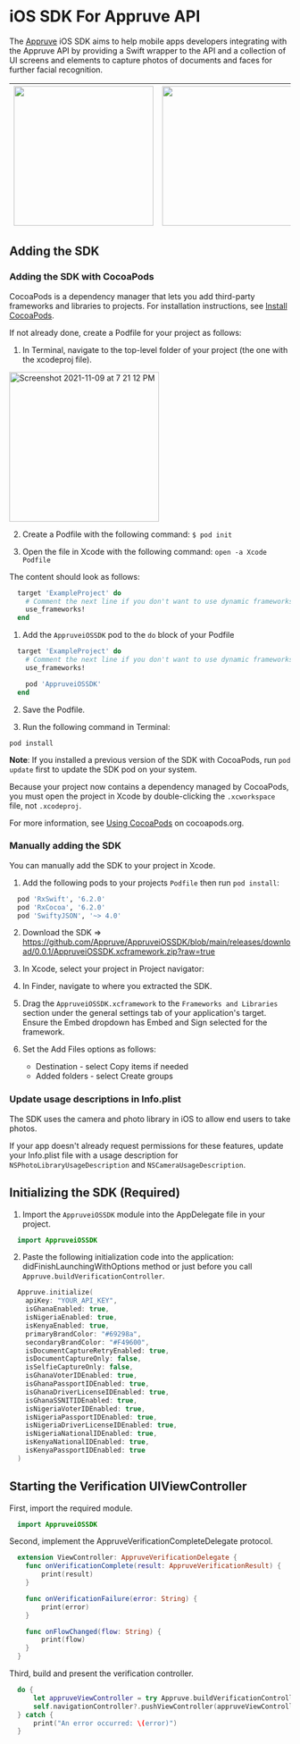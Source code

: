# iOS SDK For Appruve API

The [Appruve](https://www.appruve.co/) iOS SDK aims to help mobile apps developers integrating with the Appruve API by providing a Swift wrapper to the API and a collection of UI screens and elements to capture photos of documents and faces for further facial recognition.

| <img src="https://user-images.githubusercontent.com/5106229/142033123-d4c3b894-4b23-405c-b51e-97ac86b983c1.PNG" width="250"> | <img src="https://user-images.githubusercontent.com/5106229/142033152-bd8bbee2-5468-43e8-95d8-a89242460971.PNG" width="250"> | <img src="https://user-images.githubusercontent.com/5106229/142033168-65f16eaf-3732-42ca-809f-93f5ebc05761.PNG" width="250"> |
|------------------------------------------------------------------------------------------------------------------------------|------------------------------------------------------------------------------------------------------------------------------|------------------------------------------------------------------------------------------------------------------------------|

## Adding the SDK

### Adding the SDK with CocoaPods

CocoaPods is a dependency manager that lets you add third-party frameworks and libraries to projects. For installation instructions, see [Install CocoaPods](https://guides.cocoapods.org/using/getting-started.html#toc_3).

If not already done, create a Podfile for your project as follows:

1. In Terminal, navigate to the top-level folder of your project (the one with the xcodeproj file).

<img width="268" alt="Screenshot 2021-11-09 at 7 21 12 PM" src="https://user-images.githubusercontent.com/5106229/141089214-2d798efd-3f8f-4a7b-a86f-e5f4ae4a597c.png">

2. Create a Podfile with the following command: `$ pod init`

3. Open the file in Xcode with the following command: `open -a Xcode Podfile`

The content should look as follows:

```ruby
  target 'ExampleProject' do
    # Comment the next line if you don't want to use dynamic frameworks
    use_frameworks!
  end
```

1. Add the `AppruveiOSSDK` pod to the `do` block of your Podfile

```ruby
  target 'ExampleProject' do
    # Comment the next line if you don't want to use dynamic frameworks
    use_frameworks!

    pod 'AppruveiOSSDK'
  end
```

2. Save the Podfile.

3. Run the following command in Terminal:

```
pod install
```

**Note**: If you installed a previous version of the SDK with CocoaPods, run `pod update` first to update the SDK pod on your system.

Because your project now contains a dependency managed by CocoaPods, you must open the project in Xcode by double-clicking the `.xcworkspace` file, not `.xcodeproj`.

For more information, see [Using CocoaPods](https://guides.cocoapods.org/using/using-cocoapods.html) on cocoapods.org.

### Manually adding the SDK

You can manually add the SDK to your project in Xcode.

1. Add the following pods to your projects `Podfile` then run `pod install`:

```ruby
  pod 'RxSwift', '6.2.0'
  pod 'RxCocoa', '6.2.0'
  pod 'SwiftyJSON', '~> 4.0'
```

2. Download the SDK => https://github.com/Appruve/AppruveiOSSDK/blob/main/releases/download/0.0.1/AppruveiOSSDK.xcframework.zip?raw=true

3. In Xcode, select your project in Project navigator:

4. In Finder, navigate to where you extracted the SDK.

5. Drag the `AppruveiOSSDK.xcframework` to the `Frameworks and Libraries` section under the general settings tab of your application's target. Ensure the Embed dropdown has Embed and Sign selected for the framework.

6. Set the Add Files options as follows:
    * Destination - select Copy items if needed
    * Added folders - select Create groups

### Update usage descriptions in Info.plist

The SDK uses the camera and photo library in iOS to allow end users to take photos.

If your app doesn't already request permissions for these features, update your Info.plist file with a usage description for `NSPhotoLibraryUsageDescription` and `NSCameraUsageDescription`.

## Initializing the SDK (Required)

1. Import the `AppruveiOSSDK` module into the AppDelegate file in your project.

```swift
  import AppruveiOSSDK
```
2. Paste the following initialization code into the application: didFinishLaunchingWithOptions method or just before you call `Appruve.buildVerificationController`.

```swift
  Appruve.initialize(
    apiKey: "YOUR_API_KEY",
    isGhanaEnabled: true,
    isNigeriaEnabled: true,
    isKenyaEnabled: true,
    primaryBrandColor: "#69298a",
    secondaryBrandColor: "#F49600",
    isDocumentCaptureRetryEnabled: true,
    isDocumentCaptureOnly: false,
    isSelfieCaptureOnly: false,
    isGhanaVoterIDEnabled: true,
    isGhanaPassportIDEnabled: true,
    isGhanaDriverLicenseIDEnabled: true,
    isGhanaSSNITIDEnabled: true,
    isNigeriaVoterIDEnabled: true,
    isNigeriaPassportIDEnabled: true,
    isNigeriaDriverLicenseIDEnabled: true,
    isNigeriaNationalIDEnabled: true,
    isKenyaNationalIDEnabled: true,
    isKenyaPassportIDEnabled: true
  )
```

## Starting the Verification UIViewController

First, import the required module.

```swift
  import AppruveiOSSDK
```

Second, implement the AppruveVerificationCompleteDelegate protocol.

```swift
  extension ViewController: AppruveVerificationDelegate {
    func onVerificationComplete(result: AppruveVerificationResult) {
        print(result)
    }

    func onVerificationFailure(error: String) {
        print(error)
    }

    func onFlowChanged(flow: String) {
        print(flow)
    }
  }
```

Third, build and present the verification controller.

```swift
  do {
      let appruveViewController = try Appruve.buildVerificationController(delegate: self)
      self.navigationController?.pushViewController(appruveViewController, animated: true)
  } catch {
      print("An error occurred: \(error)")
  }
````
